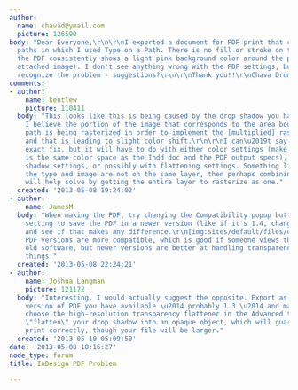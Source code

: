 ```yaml
---
author:
  name: chavad@ymail.com
  picture: 126590
body: "Dear Everyone,\r\n\r\nI exported a document for PDF print that contains several
  paths in which I used Type on a Path. There is no fill or stroke on the path, yet
  the PDF consistently shows a light pink background color around the path area (see
  attached image). I don't see anything wrong with the PDF settings, but I may not
  recognize the problem - suggestions?\r\n\r\nThank you!!\r\nChava Drummond[img:sites/default/files/old-images/pdf_problem_path_background_4052.png]"
comments:
- author:
    name: kentlew
    picture: 110411
  body: "This looks like this is being caused by the drop shadow you have on the type.
    I believe the portion of the image that corresponds to the area bounding the type
    path is being rasterized in order to implement the [multiplied] raster shadow,
    and that is leading to slight color shift.\r\n\r\nI can\u2019t say offhand the
    exact fix, but it will have to do with either color settings (make sure the image
    is the same color space as the Indd doc and the PDF output specs), or the drop
    shadow settings, or possibly with flattening settings. Something like that. If
    the type and image are not on the same layer, then perhaps combining them on one
    will help solve by getting the entire layer to rasterize as one."
  created: '2013-05-08 19:24:02'
- author:
    name: JamesM
  body: "When making the PDF, try changing the Compatibility popup button to a different
    setting to save the PDF in a newer version (like if it's 1.4, change it to 1.5),
    and see if that makes any difference.\r\n[img:sites/default/files/old-images/pdf_6455.png]\r\n\r\nOlder
    PDF versions are more compatible, which is good if someone views the PDF using
    old software, but newer versions are better at handling transparency and other
    things."
  created: '2013-05-08 22:24:21'
- author:
    name: Joshua Langman
    picture: 121172
  body: "Interesting. I would actually suggest the opposite. Export as the lowest
    version of PDF you have available \u2014 probably 1.3 \u2014 and make sure to
    choose the high-resolution transparency flattener in the Advanced tab. This will
    \"flatten\" your drop shadow into an opaque object, which will guarantee it will
    print correctly, though your file will be larger."
  created: '2013-05-10 05:09:50'
date: '2013-05-08 18:16:27'
node_type: forum
title: InDesign PDF Problem

---
```


